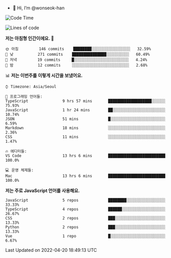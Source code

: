 - 👋 Hi, I’m @wonseok-han

<!---
wonseok-han/wonseok-han is a ✨ special ✨ repository because its `README.md` (this file) appears on your GitHub profile.
You can click the Preview link to take a look at your changes.
--->

<!--START_SECTION:waka-->
![Code Time](http://img.shields.io/badge/Code%20Time-363%20hrs%2034%20mins-blue)

![Lines of code](https://img.shields.io/badge/%EC%A0%80%EB%8A%94%20%EC%97%AC%ED%83%9C%EA%B9%8C%EC%A7%80%20-225%20Thousand%20%EC%A4%84%EC%9D%98%20%EC%BD%94%EB%93%9C%EB%A5%BC%20%EC%9E%91%EC%84%B1%ED%96%88%EC%96%B4%EC%9A%94.-blue)

**저는 아침형 인간이에요. 🐤** 

```text
🌞 아침         146 commits    ████████░░░░░░░░░░░░░░░░░   32.59% 
🌆 낮　         271 commits    ███████████████░░░░░░░░░░   60.49% 
🌃 저녁         19 commits     █░░░░░░░░░░░░░░░░░░░░░░░░   4.24% 
🌙 밤　         12 commits     ░░░░░░░░░░░░░░░░░░░░░░░░░   2.68%

```


📊 **저는 이번주를 이렇게 시간을 보냈어요.** 

```text
⌚︎ Timezone: Asia/Seoul

💬 프로그래밍 언어들: 
TypeScript               9 hrs 57 mins       ███████████████████░░░░░░   75.93% 
JavaScript               1 hr 24 mins        ██░░░░░░░░░░░░░░░░░░░░░░░   10.74% 
JSON                     51 mins             █░░░░░░░░░░░░░░░░░░░░░░░░   6.59% 
Markdown                 18 mins             ░░░░░░░░░░░░░░░░░░░░░░░░░   2.36% 
CSS                      11 mins             ░░░░░░░░░░░░░░░░░░░░░░░░░   1.47%

🔥 에디터들: 
VS Code                  13 hrs 6 mins       █████████████████████████   100.0%

💻 운영 체제들: 
Mac                      13 hrs 6 mins       █████████████████████████   100.0%

```

**저는 주로 JavaScript 언어를 사용해요.** 

```text
JavaScript               5 repos             ████████░░░░░░░░░░░░░░░░░   33.33% 
TypeScript               4 repos             ██████░░░░░░░░░░░░░░░░░░░   26.67% 
CSS                      2 repos             ███░░░░░░░░░░░░░░░░░░░░░░   13.33% 
Python                   2 repos             ███░░░░░░░░░░░░░░░░░░░░░░   13.33% 
Vue                      1 repo              █░░░░░░░░░░░░░░░░░░░░░░░░   6.67%

```



 Last Updated on 2022-04-20 18:49:13 UTC
<!--END_SECTION:waka-->

